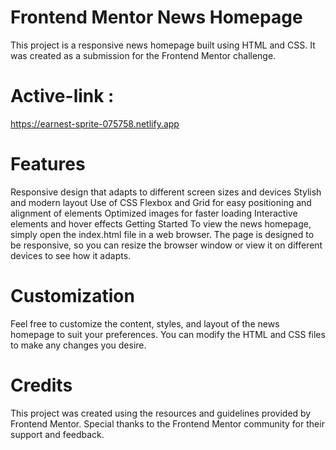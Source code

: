 # Frontend Mentor News Homepage
This project is a responsive news homepage built using HTML and CSS. It was created as a submission for the Frontend Mentor challenge.

# Active-link :
https://earnest-sprite-075758.netlify.app

# Features
Responsive design that adapts to different screen sizes and devices
Stylish and modern layout
Use of CSS Flexbox and Grid for easy positioning and alignment of elements
Optimized images for faster loading
Interactive elements and hover effects
Getting Started
To view the news homepage, simply open the index.html file in a web browser. The page is designed to be responsive, so you can resize the browser window or view it on different devices to see how it adapts.

# Customization
Feel free to customize the content, styles, and layout of the news homepage to suit your preferences. You can modify the HTML and CSS files to make any changes you desire.

# Credits
This project was created using the resources and guidelines provided by Frontend Mentor. Special thanks to the Frontend Mentor community for their support and feedback.

